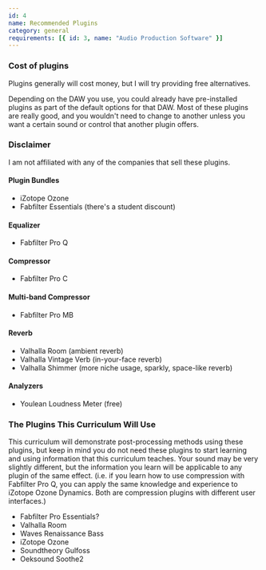 ```yaml
---
id: 4
name: Recommended Plugins
category: general
requirements: [{ id: 3, name: "Audio Production Software" }]
---
```


### Cost of plugins

Plugins generally will cost money, but I will try providing free alternatives.

Depending on the DAW you use, you could already have pre-installed plugins as part of the default options for that DAW. Most of these plugins are really good, and you wouldn't need to change to another unless you want a certain sound or control that another plugin offers.

### Disclaimer

I am not affiliated with any of the companies that sell these plugins.

#### Plugin Bundles

- iZotope Ozone
- Fabfilter Essentials (there's a student discount)

#### Equalizer

- Fabfilter Pro Q

#### Compressor

- Fabfilter Pro C

#### Multi-band Compressor

- Fabfilter Pro MB

#### Reverb

- Valhalla Room (ambient reverb)
- Valhalla Vintage Verb (in-your-face reverb)
- Valhalla Shimmer (more niche usage, sparkly, space-like reverb)

#### Analyzers

- Youlean Loudness Meter (free)

### The Plugins This Curriculum Will Use

This curriculum will demonstrate post-processing methods using these plugins, but keep in mind you do not need these plugins to start learning and using information that this curriculum teaches. Your sound may be very slightly different, but the information you learn will be applicable to any plugin of the same effect. (i.e. if you learn how to use compression with Fabfilter Pro Q, you can apply the same knowledge and experience to iZotope Ozone Dynamics. Both are compression plugins with different user interfaces.)

- Fabfilter Pro Essentials?
- Valhalla Room
- Waves Renaissance Bass
- iZotope Ozone
- Soundtheory Gulfoss
- Oeksound Soothe2
